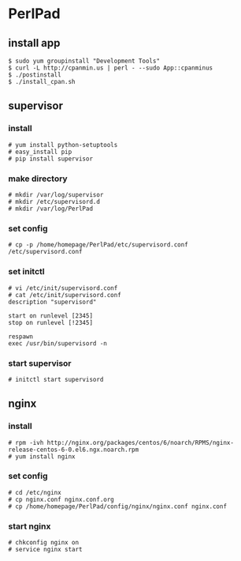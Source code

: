 # PerlPad
## install app
```
$ sudo yum groupinstall "Development Tools"
$ curl -L http://cpanmin.us | perl - --sudo App::cpanminus
$ ./postinstall
$ ./install_cpan.sh
```

## supervisor
### install
```
# yum install python-setuptools
# easy_install pip
# pip install supervisor
```

### make directory
```
# mkdir /var/log/supervisor
# mkdir /etc/supervisord.d
# mkdir /var/log/PerlPad
```

### set config
```
# cp -p /home/homepage/PerlPad/etc/supervisord.conf /etc/supervisord.conf
```

### set initctl
```
# vi /etc/init/supervisord.conf
# cat /etc/init/supervisord.conf
description "supervisord"

start on runlevel [2345]
stop on runlevel [!2345]

respawn
exec /usr/bin/supervisord -n
```

### start supervisor
```
# initctl start supervisord
```

## nginx
### install
```
# rpm -ivh http://nginx.org/packages/centos/6/noarch/RPMS/nginx-release-centos-6-0.el6.ngx.noarch.rpm
# yum install nginx
```

### set config
```
# cd /etc/nginx
# cp nginx.conf nginx.conf.org
# cp /home/homepage/PerlPad/config/nginx/nginx.conf nginx.conf
```

### start nginx
```
# chkconfig nginx on
# service nginx start
```
